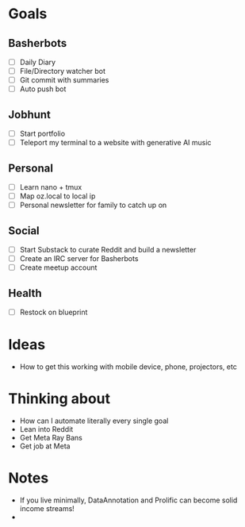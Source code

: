 # Goals
## Basherbots
- [ ] Daily Diary
- [ ] File/Directory watcher bot
- [ ] Git commit with summaries
- [ ] Auto push bot
## Jobhunt
- [ ] Start portfolio
- [ ] Teleport my terminal to a website with generative AI music
## Personal
- [ ] Learn nano + tmux
- [ ] Map oz.local to local ip
- [ ] Personal newsletter for family to catch up on
## Social
- [ ] Start Substack to curate Reddit and build a newsletter
- [ ] Create an IRC server for Basherbots
- [ ] Create meetup account
## Health
- [ ] Restock on blueprint

# Ideas
- How to get this working with mobile device, phone, projectors, etc

# Thinking about
- How can I automate literally every single goal
- Lean into Reddit
- Get Meta Ray Bans
- Get job at Meta

# Notes
- If you live minimally, DataAnnotation and Prolific can become solid income streams!
- 
